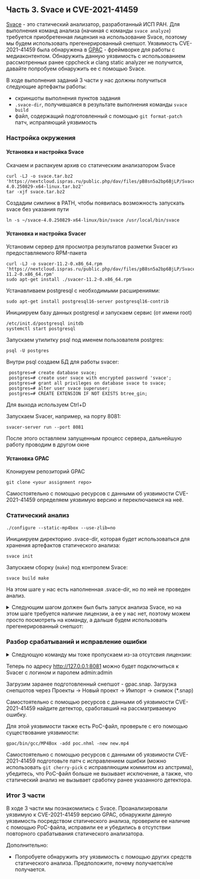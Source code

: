 ## Часть 3. Svace и CVE-2021-41459
[Svace](https://www.ispras.ru/technologies/svace/) - это статический анализатор, разработанный ИСП РАН. Для выполнения команд анализа (начиная с команды `svace analyze`) требуется приобретенная лицензия на использование Svace, поэтому мы будем использовать прегенерированный снепшот.
Уязвимость CVE-2021-41459 была обнаружена в [GPAC](https://github.com/gpac/gpac) - фреймворке для работы с медиаконтентом.
Обнаружить данную уязвимость с использованием рассмотренных ранее cppcheck и clang static analyzer не получится, давайте попробуем обнаружить ее с помощью Svace.

В ходе выполнения заданий 3 части у нас должны получиться следующие артефакты работы:
- скриншоты выполнения пунктов задания
- `.svace-dir`, получившаяся в результате выполнения команды `svace build`
- файл, содержащий подготовленный с помощью `git format-patch` патч, испраляющий уязвимость

### Настройка окружения
#### Установка и настройка Svace
Скачаем и распакуем архив со статическим анализатором Svace
```shell
curl -LJ -o svace.tar.bz2 'https://nextcloud.ispras.ru/public.php/dav/files/pB8sn5a2bp6BjLP/Svace/svace-4.0.250829-x64-linux.tar.bz2'
tar -xjf svace.tar.bz2
```
Создадим симлинк в PATH, чтобы появилась возможность запускать svace без указания пути
```shell
ln -s ~/svace-4.0.250829-x64-linux/bin/svace /usr/local/bin/svace
```

#### Установка и настройка Svacer
Установим сервер для просмотра результатов разметки Svacer из предоставляемого RPM-пакета
```shell
curl -LJ -o svacer-11.2-0.x86_64.rpm 'https://nextcloud.ispras.ru/public.php/dav/files/pB8sn5a2bp6BjLP/Svace/Svacer/svacer-11.2-0.x86_64.rpm'
sudo apt-get install ./svacer-11.2-0.x86_64.rpm
```
Устанавливаем postgresql с необходимыми расширениями:
```shell
sudo apt-get install postgresql16-server postgresql16-contrib
```
Инициируем базу данных postgresql и запускаем сервис (от имени root)
```shell
/etc/init.d/postgresql initdb
systemctl start postgresql
```
Запускаем утилитку psql под именем пользователя postgres:
```shell
psql -U postgres
```
Внутри psql создаем БД для работы svacer:
```shell
 postgres=# create database svace;
 postgres=# create user svace with encrypted password 'svace';
 postgres=# grant all privileges on database svace to svace;
 postgres=# alter user svace superuser;
 postgres=# CREATE EXTENSION IF NOT EXISTS btree_gin;
```
Для выхода используем Ctrl+D

Запускаем Svacer, например, на порту 8081:
```
svacer-server run --port 8081
```
После этого оставляем запущенным процесс сервера, дальнейшую работу проводим в другом окне

#### Установка GPAC
Клонируем репозиторий GPAC
```shell
git clone <your assignment repo>
```
Самостоятельно с помощью ресурсов с данными об уязвимости CVE-2021-41459 определяем уязвимую версию и переключаемся на неё.

### Статический анализ
```
./configure --static-mp4box --use-zlib=no
```

Инициируем директорию .svace-dir, которая будет использоваться для хранения артефактов статического анализа:
```shell
svace init
```

Запускаем сборку (`make`) под контролем Svace:
```shell
svace build make
```

На этом шаге у нас есть наполненная .svace-dir, но по ней не проведен анализ.
<details>
  <summary>Следующим шагом должен был быть запуск анализа Svace, но на этом шаге требуется наличие лицензии, а ее у нас нет, поэтому можем просто посмотреть на команду, а дальше будем использовать прегенерированный снепшот:</summary>

> Опция `--with-cache` замедляет анализ, но позволяет продолжить "с того же места" в случае прерывания. Можно убрать для ускорения.
> ```shell
> svace analyze --with-cache
> ```
</details>



### Разбор срабатываний и исправление ошибки


<details>
  <summary>Следующую команду мы тоже пропускаем из-за отсутсвия лицензии:</summary>

> Сначала используем внутренний сервер просмотра разметок svace
> ```shell
> svace history import
> svace server single-start
> ```
>После чего по адресу http://127.0.0.1:8060 можно будет посмотреть результаты работы анализатора
>
> Для более удобной работы используем утилиту Svacer, для выполнения команды upload требуется ранее запущенный сервер Svacer
> ```shell
> svacer import
> svacer upload --port 8081
> ```
</details>

Теперь по адресу  http://127.0.0.1:8081 можно будет подключиться к Svacer с логином и паролем admin:admin

Загрузим заранее подготовленный снепшот - gpac.snap. Загрузка снепшотов через Проекты -> Новый проект -> Импорт -> снимок (*.snap)

Самостоятельно с помощью ресурсов с данными об уязвимости CVE-2021-41459 найдите детектор, сработавший на рассматриваемую ошибку.

Для этой уязвимости также есть PoC-файл, проверьте с его помощью существование уязвимости:
```shell
gpac/bin/gcc/MP4Box -add poc.nhml -new new.mp4
```

Самостоятельно с помощью ресурсов с данными об уязвимости CVE-2021-41459 подготовьте патч с исправлением ошибки (можно использовать `git cherry-pick` с исправляющим коммитом из апстрима), убедитесь, что PoC-файл больше не вызывает исключение, а также, что статический анализ не вызывает сработку ранее указанного детектора.

### Итог 3 части
В ходе 3 части мы познакомились с Svace. Проанализировали уязвимую к CVE-2021-41459 версию GPAC, обнаружили данную уязвимость посредством статического анализа, проверили ее наличие с помощью PoC-файла, исправили ее и убедились в отсутствии повторного срабатывания статического анализатора.

Дополнительно:
- Попробуете обнаружить эту уязвимость с помощью других средств статического анализа. Предположите, почему получается/не получается.
